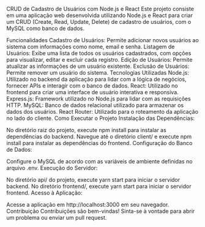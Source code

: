CRUD de Cadastro de Usuários com Node.js e React
Este projeto consiste em uma aplicação web desenvolvida utilizando Node.js e React para criar um CRUD 
(Create, Read, Update, Delete) de cadastro de usuários, com o MySQL como banco de dados.

Funcionalidades
Cadastro de Usuários: Permite adicionar novos usuários ao sistema com informações como nome, email e senha.
Listagem de Usuários: Exibe uma lista de todos os usuários cadastrados, com opções para visualizar, editar e excluir cada registro.
Edição de Usuários: Permite atualizar as informações de um usuário existente.
Exclusão de Usuários: Permite remover um usuário do sistema.
Tecnologias Utilizadas
Node.js: Utilizado no backend da aplicação para lidar com a lógica de negócios, fornecer APIs e interagir com o banco de dados.
React: Utilizado no frontend para criar uma interface de usuário interativa e responsiva.
Express.js: Framework utilizado no Node.js para lidar com as requisições HTTP.
MySQL: Banco de dados relacional utilizado para armazenar os dados dos usuários.
React Router: Utilizado para o roteamento da aplicação no lado do cliente.
Como Executar o Projeto
Instalação das Dependências:

No diretório raiz do projeto, execute npm install para instalar as dependências do backend.
Navegue até o diretório client/ e execute npm install para instalar as dependências do frontend.
Configuração do Banco de Dados:

Configure o MySQL de acordo com as variáveis de ambiente definidas no arquivo .env.
Execução do Servidor:

No diretório api/ do projeto, execute yarn start para iniciar o servidor backend.
No diretório frontend/, execute yarn start para iniciar o servidor frontend.
Acesso à Aplicação:

Acesse a aplicação em http://localhost:3000 em seu navegador.
Contribuição
Contribuições são bem-vindas! Sinta-se à vontade para abrir um problema ou enviar um pull request.


